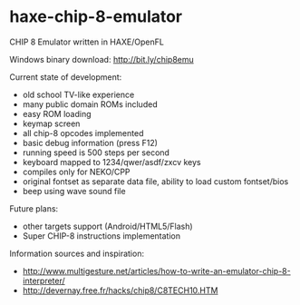 haxe-chip-8-emulator
====================

CHIP 8 Emulator written in HAXE/OpenFL

Windows binary download: http://bit.ly/chip8emu

Current state of development:
- old school TV-like experience
- many public domain ROMs included
- easy ROM loading
- keymap screen
- all chip-8 opcodes implemented
- basic debug information (press F12)
- running speed is 500 steps per second
- keyboard mapped to 1234/qwer/asdf/zxcv keys
- compiles only for NEKO/CPP
- original fontset as separate data file, ability to load custom fontset/bios
- beep using wave sound file

Future plans:
- other targets support (Android/HTML5/Flash)
- Super CHIP-8 instructions implementation

Information sources and inspiration:
- http://www.multigesture.net/articles/how-to-write-an-emulator-chip-8-interpreter/
- http://devernay.free.fr/hacks/chip8/C8TECH10.HTM
